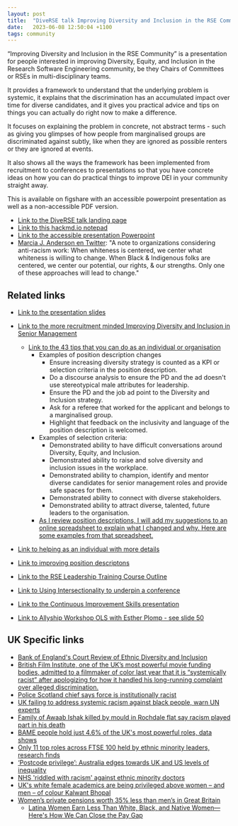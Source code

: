 ```yaml
---
layout: post
title:  "DiveRSE talk Improving Diversity and Inclusion in the RSE Community 8th June 2023"
date:   2023-06-08 12:50:04 +1100
tags: community
---
```


“Improving Diversity and Inclusion in the RSE Community” is a presentation for people interested in improving Diversity, Equity, and Inclusion in the Research Software Engineering community, be they Chairs of Committees or RSEs in multi-disciplinary teams.

It provides a framework to understand that the underlying problem is systemic, it explains that the discrimination has an accumulated impact over time for diverse candidates, and it gives you practical advice and tips on things you can actually do right now to make a difference.

It focuses on explaining the problem in concrete, not abstract terms - such as giving you glimpses of how people from marginalised groups are discriminated against subtly, like when they are ignored as possible renters or they are ignored at events.

It also shows all the ways the framework has been implemented from recruitment to conferences to presentations so that you have concrete ideas on how you can do practical things to improve DEI in your community straight away.

This is available on figshare with an accessible powerpoint presentation as well as a non-accessible PDF version.

* [Link to the DiveRSE talk landing page](https://diverse-rse.github.io/events/2023-06-08)
* [Link to this hackmd.io notepad](https://hackmd.io/@nsuDQSQzSSmnu6IZ_MyLew/BkC4em1w2)
* [Link to the accessible presentation Powerpoint](https://figshare.com/ndownloader/files/41092457)
* [Marcia J. Anderson en Twitter](https://twitter.com/MarciaJAnderson/status/1285570981101264897): "A note to organizations considering anti-racism work: When whiteness is centered, we center what whiteness is willing to change. When Black &amp; Indigenous folks are centered, we center our potential, our rights, &amp; our strengths. Only one of these approaches will lead to change."


## Related links


* [Link to the presentation slides](https://figshare.com/articles/presentation/Improving_Diversity_and_Inclusion_in_the_RSE_Community/22214551)
* [Link to the more recruitment minded Improving Diversity and Inclusion in Senior Management](https://figshare.com/articles/presentation/Improving_Diversity_and_Inclusion_in_Senior_Leadership_A_workshop_to_help_recruit_diverse_senior_leaders/14315846)
  * [Link to the 43 tips that you can do as an individual or organisation](https://www.practicaldiversity.org/accessible/2022-02_Diversity_in_Leadership/#how_to_help)
    * Examples of position description changes
      * Ensure increasing diversity strategy is counted as a KPI or selection criteria in the position description.	
      * Do a discourse analysis to ensure the PD and the ad doesn't use stereotypical male attributes for leadership.	
      * Ensure the PD and the job ad point to the Diversity and Inclusion strategy.	
      * Ask for a referee that worked for the applicant and belongs to a marginalised group.	
      * Highlight that feedback on the inclusivity and language of the position description is welcomed.
    * Examples of selection criteria:
      * Demonstrated ability to have difficult conversations around Diversity, Equity, and Inclusion.
      * Demonstrated ability to raise and solve diversity and inclusion issues in the workplace.	
      * Demonstrated ability to champion, identify and mentor diverse candidates for senior management roles and provide safe spaces for them.	
      * Demonstrated ability to connect with diverse stakeholders.	
      * Demonstrated ability to attract diverse, talented, future leaders to the organisation.
    * [As I review position descriptions, I will add my suggestions to an online spreadsheet to explain what I changed and why. Here are some examples from that spreadsheet.](https://docs.google.com/spreadsheets/d/1ChklYRZ8psvAPgPQB2VcTdezU9iNX5U0ojVKjdMLohE/edit?usp=sharing)
* [Link to helping as an individual with more details](https://www.practicaldiversity.org/2023/04/29/helping-intersectionally-marginalised-people-as-an-individual/)
* [Link to improving position descriptons](https://www.practicaldiversity.org/2022/06/04/recent-position-descriptions-that-have-been-improved-for-diversity-equity-and-inclusion/)
  
* [Link to the RSE Leadership Training Course Outline](https://www.practicaldiversity.org/research-software-engineer-leadership-course/)
* [Link to Using Intersectionality to underpin a conference](https://www.practicaldiversity.org/2022/12/23/using-intersectionality-to-underpin-a-conference/)
* [Link to the Continuous Improvement Skills presentation](https://figshare.com/articles/presentation/Future-Proofing_your_Workforce_while_Navigating_Organizational_Change/16725757)
* [Link to Allyship Workshop OLS with Esther Plomp - see slide 50](https://docs.google.com/presentation/d/18hSC6Xg1mIRFQzzKHVzZoFTIhf72t9da/edit?usp=sharing&ouid=102668320581909915672&rtpof=true&sd=true)


## UK Specific links

* [Bank of England's Court Review of Ethnic Diversity and Inclusion](https://www.bankofengland.co.uk/report/2021/court-review-of-ethnic-diversity-and-inclusion)
* [British Film Institute, one of the UK’s most powerful movie funding bodies, admitted to a filmmaker of color last year that it is “systemically racist” after apologizing for how it handled his long-running complaint over alleged discrimination.](https://deadline.com/2023/03/bfi-systemic-racism-leaving-neverland-faisal-a-qureshi-complaint-1235306755/) 
* [Police Scotland chief says force is institutionally racist](https://www.bbc.com/news/uk-scotland-65706748)
* [UK failing to address systemic racism against black people, warn UN experts](https://www.theguardian.com/world/2023/jan/27/uk-government-failing-to-address-systemic-racism-against-black-people-un-working-group-of-experts-on-people-of-african-descent)
* [Family of Awaab Ishak killed by mould in Rochdale flat say racism played part in his death](https://news.sky.com/story/two-year-old-boy-died-as-a-result-of-mould-infested-flat-unfit-for-human-habitation-12747927)
* [BAME people hold just 4.6% of the UK's most powerful roles, data shows](https://news.sky.com/story/bame-people-hold-just-4-6-of-the-uks-most-powerful-roles-data-shows-12033268)
* [Only 11 top roles across FTSE 100 held by ethnic minority leaders, research finds](https://www.peoplemanagement.co.uk/article/1743111/only-11-top-roles-ftse-100-held-ethnic-minority-leaders-research-finds)
* [‘Postcode privilege’: Australia edges towards UK and US levels of inequality](https://www.smh.com.au/national/postcode-privilege-australia-edges-towards-uk-and-us-levels-of-inequality-20211208-p59fpy.html)
* [NHS 'riddled with racism' against ethnic minority doctors](https://www.bbc.com/news/uk-60208523)
* [UK's white female academics are being privileged above women – and men – of colour Kalwant Bhopal](https://www.theguardian.com/education/2020/jul/28/uks-white-female-academics-are-being-privileged-above-women-and-men-of-colour)
* [Women’s private pensions worth 35% less than men’s in Great Britain](https://amp.theguardian.com/business/2023/jun/05/womens-private-pensions-gap-worth-less-than-mens-great-britain)
  * [Latina Women Earn Less Than White, Black, and Native Women—Here's How We Can Close the Pay Gap](https://www.realsimple.com/work-life/money/latina-women-pay-gap) 
